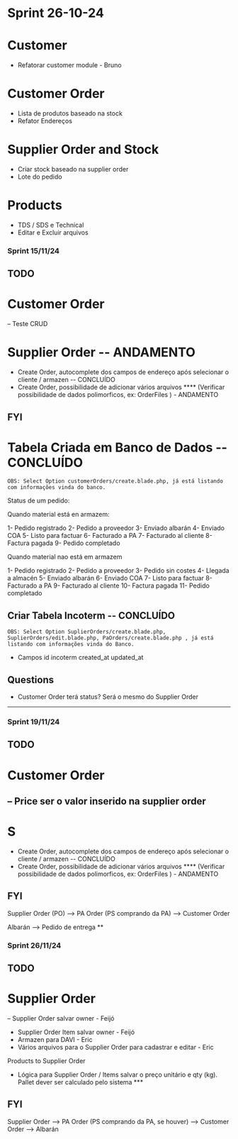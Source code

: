 # Sprint 26-10-24

# Customer
- Refatorar customer module - Bruno

# Customer Order
- Lista de produtos baseado na stock
- Refator Endereços

# Supplier Order and Stock
- Criar stock baseado na supplier order
- Lote do pedido

# Products
- TDS / SDS e Technical
- Editar e Excluir arquivos 


###  Sprint 15/11/24 ###
## TODO

# Customer Order
– Teste CRUD

# Supplier Order -- ANDAMENTO
- Create Order, autocomplete dos campos de endereço após selecionar o cliente / armazen -- CONCLUÍDO
- Create Order, possibilidade de adicionar vários arquivos **** (Verificar possibilidade de dados polimorficos, ex: OrderFiles  ) - ANDAMENTO
 

##  FYI
# Tabela Criada em Banco de Dados -- CONCLUÍDO

    OBS: Select Option customerOrders/create.blade.php, já está listando com informações vinda do banco. 
Status de um pedido:
 
Quando material está en armazem:
 
1- Pedido registrado
2- Pedido a proveedor 
3- Enviado albarán 
4- Enviado COA
5- Listo para factuar
6- Facturado a PA 
7- Facturado al cliente
8- Factura pagada
9- Pedido completado
 
Quando material nao está em armazem 
 
1- Pedido registrado
2- Pedido a proveedor
3- Pedido sin costes 
4- Llegada a almacén 
5- Enviado albarán 
6- Enviado COA
7- Listo para factuar
8- Facturado a PA 
9- Facturado al cliente
10- Factura pagada
11- Pedido completado

## Criar Tabela Incoterm -- CONCLUÍDO
    OBS: Select Option SuplierOrders/create.blade.php, SuplierOrders/edit.blade.php, PaOrders/create.blade.php , já está listando com informações vinda do Banco.

- Campos
id
incoterm
created_at
updated_at


## Questions
- Customer Order terá status? Será o mesmo do Supplier Order

---------------------------------------------------------------------------------------------------------------------------------------------
###  Sprint 19/11/24 ###
## TODO

# Customer Order
– Price ser o valor inserido na supplier order
-


# S
- Create Order, autocomplete dos campos de endereço após selecionar o cliente / armazen -- CONCLUÍDO
- Create Order, possibilidade de adicionar vários arquivos **** (Verificar possibilidade de dados polimorficos, ex: OrderFiles  ) - ANDAMENTO
 
##  FYI

Supplier Order (PO) --> PA Order (PS comprando da PA) --> Customer Order

Albarán --> Pedido de entrega ** 

###  Sprint 26/11/24 ###
## TODO

# Supplier Order
– Supplier Order salvar owner - Feijó
- Supplier Order Item salvar owner - Feijó
- Armazen para DAVI - Eric
- Vários arquivos para o Supplier Order para cadastrar e editar - Eric 

Products to Supplier Order
- Lógica para Supplier Order / Items salvar o preço unitário e qty (kg). Pallet dever ser calculado pelo sistema ***

##  FYI

Supplier Order --> PA Order (PS comprando da PA, se houver) --> Customer Order --> Albarán

